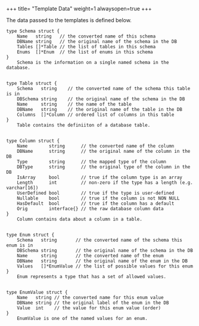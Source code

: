 +++
title= "Template Data"
weight=1
alwaysopen=true
+++

The data passed to the templates is defined below.

<!-- {{{gocog
package main

import (
	"fmt"
	"os"
	"os/exec"
)

func main() {
	fmt.Println("```")
	for _, s := range []string{"Schema", "Table", "Column", "Enum", "EnumValue"} {
		c := exec.Command("go", "doc", "gnorm.org/gnorm/database."+s)
		b, err := c.CombinedOutput()
		if err != nil {
			fmt.Println(err)
			os.Exit(1)
		}
		fmt.Println(string(b))
	}
	fmt.Println("```")
}
gocog}}} -->
```
type Schema struct {
	Name   string   // the converted name of this schema
	DBName string   // the original name of the schema in the DB
	Tables []*Table // the list of tables in this schema
	Enums  []*Enum  // the list of enums in this schema
}
    Schema is the information on a single named schema in the database.


type Table struct {
	Schema   string    // the converted name of the schema this table is in
	DBSchema string    // the original name of the schema in the DB
	Name     string    // the name of the table
	DBName   string    // the original name of the table in the DB
	Columns  []*Column // ordered list of columns in this table
}
    Table contains the definiiton of a database table.


type Column struct {
	Name        string      // the converted name of the column
	DBName      string      // the original name of the column in the DB
	Type        string      // the mapped type of the column
	DBType      string      // the original type of the column in the DB
	IsArray     bool        // true if the column type is an array
	Length      int         // non-zero if the type has a length (e.g. varchar[16])
	UserDefined bool        // true if the type is user-defined
	Nullable    bool        // true if the column is not NON NULL
	HasDefault  bool        // true if the column has a default
	Orig        interface{} // the raw database column data
}
    Column contains data about a column in a table.


type Enum struct {
	Schema   string       // the converted name of the schema this enum is in
	DBSchema string       // the original name of the schema in the DB
	Name     string       // the converted name of the enum
	DBName   string       // the original name of the enum in the DB
	Values   []*EnumValue // the list of possible values for this enum
}
    Enum represents a type that has a set of allowed values.


type EnumValue struct {
	Name   string // the converted name for this enum value
	DBName string // the original label of the enum in the DB
	Value  int    // the value for this enum value (order)
}
    EnumValue is one of the named values for an enum.


```
<!-- {{{end}}} -->

